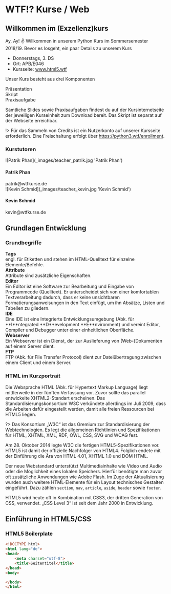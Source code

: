 # WTF!? Kurse / Web

## Willkommen im **(Exzellenz)kurs**

Ay, Ay! :v: Willkommen in unserem Python Kurs im Sommersemester 2018/19. Bevor es losgeht, ein paar Details zu unserem Kurs

* Donnerstags, 3. DS
* Ort: APB/E046
* Kursseite: www.html5.wtf

Unser Kurs besteht aus drei Komponenten

<div class="panel color-1">
Präsentation
</div>

<div class="panel color-2">
Skript
</div>

<div class="panel color-3">
Praxisaufgabe
</div>

Sämtliche Slides sowie Praxisaufgaben findest du auf der Kursinternetseite der jeweiligen Kurseinheit zum Download bereit. Das Skript ist separat auf der Webseite erreichbar.

!> Für das Sammeln von Credits ist ein Nutzerkonto auf unserer Kursseite erforderlich. Eine Freischaltung erfolgt über https://python3.wtf/enrollment.

### Kurstutoren

<div class="teacher-list">
	<div class="teacher">
		<div class="avatar">
			![Patrik Phan](_images/teacher_patrik.jpg 'Patrik Phan')
		</div>
		<div class="contact">
			<h4>Patrik Phan</h4>
			patrik@wtfkurse.de
		</div>
	</div>
	<div class="teacher">
		<div class="avatar">
			![Kevin Schmid](_images/teacher_kevin.jpg 'Kevin Schmid')
		</div>
		<div class="contact">
			<h4>Kevin Schmid</h4>
			kevin@wtfkurse.de
		</div>
	</div>
</div>

## Grundlagen **Entwicklung**

### Grundbegriffe

<div class="column-2">
	<div>
	<strong>Tags</strong><br>engl. für Etiketten und stehen im HTML-Quelltext für einzelne Elemente/Befehle.
	</div>
  <div>
	<strong>Attribute</strong><br>Attribute sind zusätzliche Eigenschaften.
	</div>
	<div>
	<strong>Editor</strong><br>Ein Editor ist eine Software zur Bearbeitung und Eingabe von Programmcode (Quelltext). Er unterscheidet sich von einer komfortablen Textverarbeitung dadurch, dass er keine unsichtbaren Formatierungsanweisungen in den Text einfügt, um ihn Absätze, Listen und Tabellen zu gliedern.
	</div>
	<div>
	<strong>IDE</strong><br>Eine IDE ist eine Integrierte Entwicklungsumgebung (Abk. für **I**ntegrated **D**evelopment **E**nvironment) und vereint Editor, Compiler und Debugger unter einer einheitlichen Oberfläche.
	</div>
  <div>
	<strong>Webserver</strong><br>Ein Webserver ist ein Dienst, der zur Auslieferung von (Web-)Dokumenten auf einem Server dient.
	</div>
  <div>
	<strong>FTP</strong><br>FTP (Abk. für File Transfer Protocol) dient zur Dateiübertragung zwischen einem Client und einem Server.
	</div>
</div>


### HTML im Kurzportrait

Die Websprache HTML (Abk. für Hypertext Markup Language) liegt mittlerweile in der fünften Verfassung vor. Zuvor sollte das parallel entwickelte XHTML2-Standart erscheinen. Das Standardisierungskonsortium W3C verkündete allerdings im Juli 2009, dass die Arbeiten dafür eingestellt werden, damit alle freien Ressourcen bei HTML5 liegen.

?> Das Konsortium „W3C“ ist das Gremium zur Standardisierung der Webtechnologien. Es legt die allgemeinen Richtlinien und Spezifikationen für HTML, XHTML, XML, RDF, OWL, CSS, SVG und WCAG fest.

Am 28. Oktober 2014 legte W3C die fertigen HTML5-Spezifikationen vor. HTML5 ist damit der offizielle Nachfolger von HTML4. Folglich endete mit der Einführung die Ära von HTML 4.01, XHTML 1.0 und DOM HTML.

Der neue Webstandard unterstützt Multimediainhalte wie Video und Audio oder die Möglichkeit eines lokalen Speichers. Hierfür benötigte man zuvor oft zusätzliche Anwendungen wie Adobe Flash. Im Zuge der Aktualisierung wurden auch weitere HTML-Elemente für ein Layout technisches Gestalten eingeführt. Dazu zählen `section`, `nav`, `article`, `aside`, `header` sowie `footer`.

HTML5 wird heute oft in Kombination mit CSS3, der dritten Generation von CSS, verwendet. „CSS Level 3“ ist seit dem Jahr 2000 in Entwicklung. 

## Einführung in **HTML5/CSS**

### HTML5 Boilerplate

```html
<!DOCTYPE html>
<html lang="de">
<head>
    <meta charset="utf-8">
    <title>Seitentitel</title>
</head>
<body>

</body>
</html>
```
